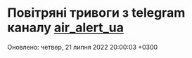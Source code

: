 # Повітряні тривоги з telegram каналу [air_alert_ua](https://t.me/air_alert_ua)

Оновлено:
четвер, 21 липня 2022 20:00:03 +0300
